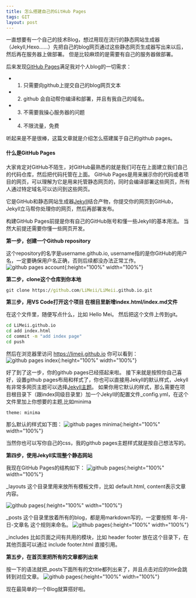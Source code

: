 ```yaml
---
title: 怎么搭建自己的GitHub Pages
tags: GIT
layout: post
---
```



一直想要有一个自己的技术Blog，想过用现在流行的静态网站生成器（Jekyll,Hexo......）先把自己的blog网页通过这些静态网页生成器写出来以后，然后再在服务器上做部署。
但是比较麻烦的是需要有自己的服务器做部署。

后来发现[GitHub Pages](https://pages.github.com/)满足我对个人blog的一切需求：
- 1) 只需要向github上提交自己的blog网页文本
- 2) github 会自动帮你编译和部署，并且有我自己的域名。
- 3) 不需要我操心服务器的问题
- 4) 不限流量，免费

听起来是不是很棒，这篇文章就是介绍怎么搭建属于自己的github pages。

#### 什么是GitHub Pages
大家肯定对GitHub不陌生，对GitHub最熟悉的就是我们可在在上面建立我们自己的代码仓库，然后把代码托管在上面。
GitHub Pages是用来展示你的代码或者项目的网页，可以理解为它是用来托管静态网页的，同时会编译部署这些网页，所有人通过特定域名可以访问到这些网页。

它是GitHub和静态网站生成器[Jekyll](https://jekyllrb.com)结合产物，你提交你的网页到GitHub，Jekyll立马帮你处理你的网页，然后再部署发布。


构建GitHub Pages前提是你有自己的GitHub账号和懂一些Jekyll的基本用法。
当然大前提还需要你懂一些网页开发。


**第一步，创建一个Github repository**


这个repository的名字是username.github.io, username指的是你GitHub的用户名，一定要确保用户名正确，否则后续都没办法正常工作。
![github pages account](https://limeii.github.io/assets/images/posts/git/git-pages-account.png){:height="100%" width="100%"}


**第二步，clone这个仓库到你本地**
```cmd
git clone https://github.com/LiMeii/LiMeii.github.io.git
```


**第三步，用VS Code打开这个项目 在根目里新增index.html/index.md文件**


在这个文件里，随便写点什么，比如 Hello Mei。
然后把这个文件上传到git。
```cmd
cd LiMeii.github.io
cd add index.html
cd commit -m "add index page"
cd push
```
然后在浏览器里访问 https://limeii.github.io 你可以看到：
![github pages index](https://limeii.github.io/assets/images/posts/git/git-pages-index.png){:height="100%" width="100%"}



好了到了这一步，你的github pages已经搭起来啦。
接下来就是按照你自己喜好，设置github pages布局和样式了，你也可以直接用Jekyll的默认样式，Jekyll有非常多网页主题可以选择[Jekyll主题](https://help.github.com/articles/about-jekyll-themes-on-github/)。
如果你用它默认的样式，那么需要在项目根目录下（跟index同级目录里）加一个Jekyll的配置文件_config.yml，在这个文件里加上你想要的主题,比如minima

```
theme: minima
```
那么默认的样式如下图：
![github pages minima](https://limeii.github.io/assets/images/posts/git/git-pages-minima.png){:height="100%" width="100%"}

当然你也可以写你自己的css，我的github pages主题样式就是按自己想法写的。


**第四步，使用Jekyll实现整个静态网站**


我现在GitHub Pages的结构如下：
![github pages](https://limeii.github.io/assets/images/posts/git/git-pages-jekyll.png){:height="100%" width="100%"}


_layouts 这个目录里用来放所有模板文件，比如 default.html, content表示文章内容。

![github pages](https://limeii.github.io/assets/images/posts/git/git-pages-layout.png){:height="100%" width="100%"}


_posts 这个目录里放着所有的blog，都是用markdown写的，一定要按照 年-月-日-文章名 这个规则来命名。
![github pages](https://limeii.github.io/assets/images/posts/git/git-pages-post.png){:height="100%" width="100%"}


_includes 比如页面之间有共用的模块，比如 header footer 放在这个目录下，在其他页面可以通过 include footer.html 直接引用。


**第五步，在首页里把所有的文章都列出来**


按一下的语法就把_posts下面所有的文title都列出来了，并且点击对应的title会跳转到对应文章。
![github pages](https://limeii.github.io/assets/images/posts/git/git-pages-postlists.png){:height="100%" width="100%"}

现在最简单的一个Blog就算搭好啦。